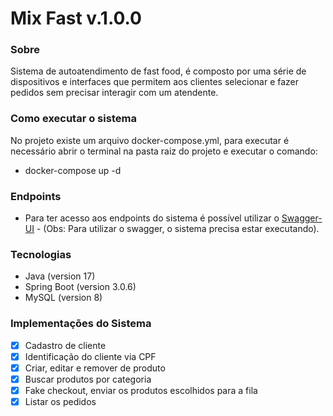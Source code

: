 # Mix Fast v.1.0.0

### Sobre

Sistema de autoatendimento de fast food, é composto por uma série de dispositivos e interfaces que permitem aos clientes
selecionar e fazer pedidos sem precisar interagir com um atendente.

### Como executar o sistema

No projeto existe um arquivo docker-compose.yml, para executar é necessário abrir o terminal na
pasta raiz do projeto e executar o comando:
- docker-compose up -d

### Endpoints

- Para ter acesso aos endpoints do sistema é possível utilizar o
[Swagger-UI](http://localhost:9080/swagger-ui/index.html) - (Obs: Para utilizar o swagger, o sistema precisa estar
executando).

### Tecnologias

- Java (version 17)
- Spring Boot (version 3.0.6)
- MySQL (version 8)

### Implementações do Sistema
- [X] Cadastro de cliente
- [X] Identificação do cliente via CPF
- [X] Criar, editar e remover de produto
- [X] Buscar produtos por categoria
- [X] Fake checkout, enviar os produtos escolhidos para a fila
- [X] Listar os pedidos